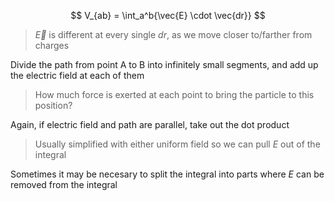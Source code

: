  $$
 V_{ab} = \int_a^b{\vec{E} \cdot \vec{dr}}
 $$

> $\vec{E}$ is different at every single $dr$, as we move closer to/farther from charges

 Divide the path from point A to B into infinitely small segments, and add up the electric field at each of them
 > How much force is exerted at each point to bring the particle to this position?

Again, if electric field and path are parallel, take out the dot product
 
> Usually simplified with either uniform field so we can pull $E$ out of the integral

Sometimes it may be necesary to split the integral into parts where $E$ can be removed from the integral

